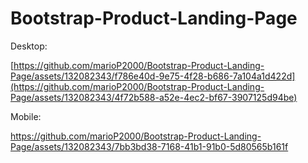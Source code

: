 # Bootstrap-Product-Landing-Page

Desktop:



[https://github.com/marioP2000/Bootstrap-Product-Landing-Page/assets/132082343/f786e40d-9e75-4f28-b686-7a104a1d422d](https://github.com/marioP2000/Bootstrap-Product-Landing-Page/assets/132082343/4f72b588-a52e-4ec2-bf67-3907125d94be)


Mobile:

https://github.com/marioP2000/Bootstrap-Product-Landing-Page/assets/132082343/7bb3bd38-7168-41b1-91b0-5d80565b161f
